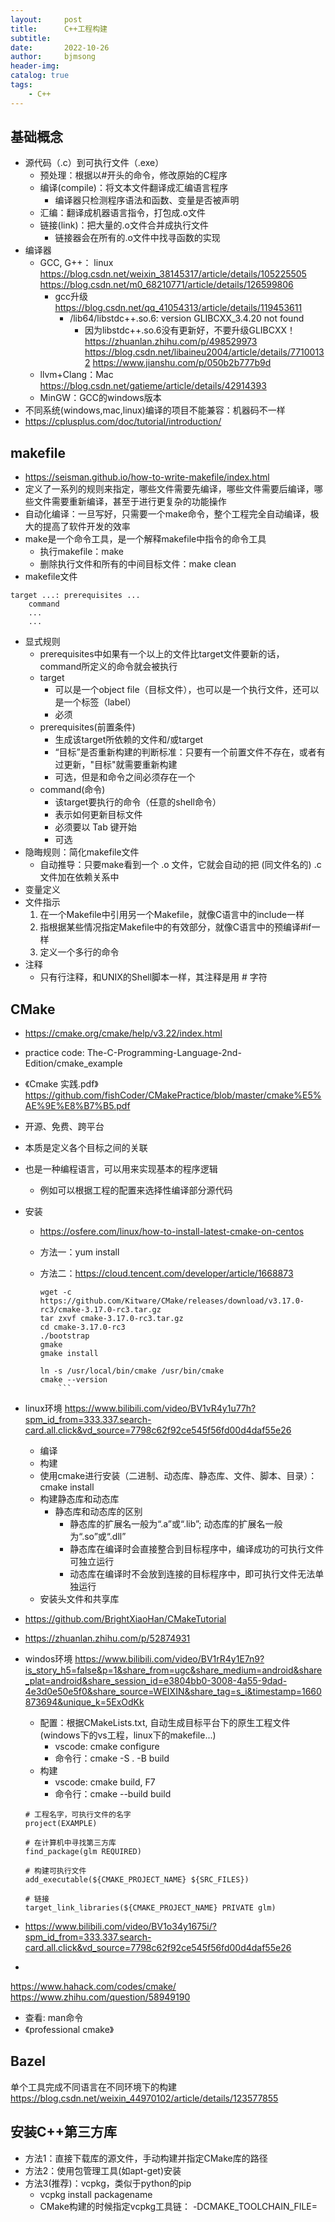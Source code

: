 ```yaml
---
layout:     post
title:      C++工程构建
subtitle:   
date:       2022-10-26
author:     bjmsong
header-img: 
catalog: true
tags:
    - C++
---
```

## 基础概念
- 源代码（.c）到可执行文件（.exe）
    - 预处理：根据以#开头的命令，修改原始的C程序
    - 编译(compile)：将文本文件翻译成汇编语言程序
        - 编译器只检测程序语法和函数、变量是否被声明
    - 汇编：翻译成机器语言指令，打包成.o文件
    - 链接(link)：把大量的.o文件合并成执行文件
        - 链接器会在所有的.o文件中找寻函数的实现
- 编译器
    - GCC, G++： linux
    https://blog.csdn.net/weixin_38145317/article/details/105225505
    https://blog.csdn.net/m0_68210771/article/details/126599806
        - gcc升级
        https://blog.csdn.net/qq_41054313/article/details/119453611
            - /lib64/libstdc++.so.6: version GLIBCXX_3.4.20 not found
                - 因为libstdc++.so.6没有更新好，不要升级GLIBCXX！
                https://zhuanlan.zhihu.com/p/498529973
                https://blog.csdn.net/libaineu2004/article/details/77100132
                https://www.jianshu.com/p/050b2b777b9d
    - llvm+Clang：Mac
    https://blog.csdn.net/gatieme/article/details/42914393
    - MinGW：GCC的windows版本
- 不同系统(windows,mac,linux)编译的项目不能兼容：机器码不一样
- https://cplusplus.com/doc/tutorial/introduction/

## makefile
- https://seisman.github.io/how-to-write-makefile/index.html
- 定义了一系列的规则来指定，哪些文件需要先编译，哪些文件需要后编译，哪些文件需要重新编译，甚至于进行更复杂的功能操作
- 自动化编译：一旦写好，只需要一个make命令，整个工程完全自动编译，极大的提高了软件开发的效率
- make是一个命令工具，是一个解释makefile中指令的命令工具
    - 执行makefile：make
    - 删除执行文件和所有的中间目标文件：make clean
- makefile文件

```
target ...: prerequisites ...
    command
    ...
    ...
```

- 显式规则
    - prerequisites中如果有一个以上的文件比target文件要新的话，command所定义的命令就会被执行
    - target
        - 可以是一个object file（目标文件），也可以是一个执行文件，还可以是一个标签（label）
        - 必须
    - prerequisites(前置条件)
        - 生成该target所依赖的文件和/或target
        - “目标”是否重新构建的判断标准：只要有一个前置文件不存在，或者有过更新，"目标"就需要重新构建
        - 可选，但是和命令之间必须存在一个
    - command(命令)
        - 该target要执行的命令（任意的shell命令）
        - 表示如何更新目标文件
        - 必须要以 Tab 键开始
        - 可选
- 隐晦规则：简化makefile文件
    - 自动推导：只要make看到一个 .o 文件，它就会自动的把 (同文件名的) .c 文件加在依赖关系中
- 变量定义
- 文件指示
    1. 在一个Makefile中引用另一个Makefile，就像C语言中的include一样
    2. 指根据某些情况指定Makefile中的有效部分，就像C语言中的预编译#if一样
    3. 定义一个多行的命令
- 注释
    - 只有行注释，和UNIX的Shell脚本一样，其注释是用 # 字符

## CMake
- https://cmake.org/cmake/help/v3.22/index.html
- practice code: The-C-Programming-Language-2nd-Edition/cmake_example
- 《Cmake 实践.pdf》
https://github.com/fishCoder/CMakePractice/blob/master/cmake%E5%AE%9E%E8%B7%B5.pdf
- 开源、免费、跨平台
- 本质是定义各个目标之间的关联
- 也是一种编程语言，可以用来实现基本的程序逻辑
    - 例如可以根据工程的配置来选择性编译部分源代码
- 安装
    - https://osfere.com/linux/how-to-install-latest-cmake-on-centos
    - 方法一：yum install
    - 方法二：https://cloud.tencent.com/developer/article/1668873

        ```
        wget -c https://github.com/Kitware/CMake/releases/download/v3.17.0-rc3/cmake-3.17.0-rc3.tar.gz
        tar zxvf cmake-3.17.0-rc3.tar.gz
        cd cmake-3.17.0-rc3
        ./bootstrap
        gmake
        gmake install

        ln -s /usr/local/bin/cmake /usr/bin/cmake
        cmake --version
            ```
- linux环境
https://www.bilibili.com/video/BV1vR4y1u77h?spm_id_from=333.337.search-card.all.click&vd_source=7798c62f92ce545f56fd00d4daf55e26
    - 编译
    - 构建
    - 使用cmake进行安装（二进制、动态库、静态库、文件、脚本、目录）： cmake install
    - 构建静态库和动态库
        - 静态库和动态库的区别
            - 静态库的扩展名一般为“.a”或“.lib”; 动态库的扩展名一般为“.so”或“.dll”
            - 静态库在编译时会直接整合到目标程序中，编译成功的可执行文件可独立运行
            - 动态库在编译时不会放到连接的目标程序中，即可执行文件无法单独运行
    - 安装头文件和共享库
- https://github.com/BrightXiaoHan/CMakeTutorial
- https://zhuanlan.zhihu.com/p/52874931
- windos环境
https://www.bilibili.com/video/BV1rR4y1E7n9?is_story_h5=false&p=1&share_from=ugc&share_medium=android&share_plat=android&share_session_id=e3804bb0-3008-4a55-9dad-4e3d0e50e5f0&share_source=WEIXIN&share_tag=s_i&timestamp=1660873694&unique_k=5ExOdKk
    - 配置：根据CMakeLists.txt, 自动生成目标平台下的原生工程文件(windows下的vs工程，linux下的makefile...)
        - vscode: cmake configure 
        - 命令行：cmake -S . -B build
    - 构建
        - vscode: cmake build, F7
        - 命令行：cmake --build build

    ``` 
    # 工程名字，可执行文件的名字
    project(EXAMPLE)

    # 在计算机中寻找第三方库
    find_package(glm REQUIRED)

    # 构建可执行文件
    add_executable(${CMAKE_PROJECT_NAME} ${SRC_FILES})

    # 链接
    target_link_libraries(${CMAKE_PROJECT_NAME} PRIVATE glm)
    ```

- https://www.bilibili.com/video/BV1o34y1675i/?spm_id_from=333.337.search-card.all.click&vd_source=7798c62f92ce545f56fd00d4daf55e26 
- 
https://www.hahack.com/codes/cmake/
https://www.zhihu.com/question/58949190
- 查看: man命令
- 《professional cmake》

## Bazel
单个工具完成不同语言在不同环境下的构建
https://blog.csdn.net/weixin_44970102/article/details/123577855


## 安装C++第三方库
- 方法1：直接下载库的源文件，手动构建并指定CMake库的路径
- 方法2：使用包管理工具(如apt-get)安装
- 方法3(推荐)：vcpkg，类似于python的pip
    - vcpkg install packagename
    - CMake构建的时候指定vcpkg工具链： -DCMAKE_TOOLCHAIN_FILE=